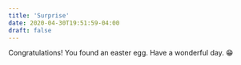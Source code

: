 ```yaml
---
title: 'Surprise'
date: 2020-04-30T19:51:59-04:00
draft: false
---
```


Congratulations! You found an easter egg. Have a wonderful day. 😁
